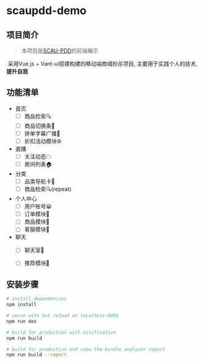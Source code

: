 # scaupdd-demo

## 项目简介

> 本项目是[SCAU-PDD](#)的前端展示

​	采用Vue.js + Vant-ui搭建构建的移动端商城秒杀项目, 主要用于实践个人的技术, **提升自我**

## 功能清单

- 首页
  - [ ] 商品检索🔍
  - [ ] 商品切换条🧭
  - [ ] 拼单字幕广播📡
  - [ ] 折扣活动模块⚙
- 直播
  - [ ] 关注动态☁
  - [ ] 房间列表🏠
- 分类
  - [ ] 品类导航卡🚦
  - [ ] 商品检索🔍(repeat)
- 个人中心
  - [ ] 用户账号😀
  - [ ] 订单模块🚗
  - [ ] 商品模块🎁
  - [ ] 客服模块👔
- 聊天
  - [ ] 聊天室💬
  - [ ] 推荐模块🎈



## 安装步骤

``` bash
# install dependencies
npm install

# serve with hot reload at localhost:8080
npm run dev

# build for production with minification
npm run build

# build for production and view the bundle analyzer report
npm run build --report
```
